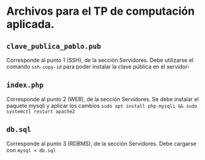 # Archivos para el TP de computación aplicada.

## ```clave_publica_pablo.pub```

Corresponde al punto 1 (SSH), de la sección Servidores. Debe utilizarse el comando ```ssh-copy-id``` para poder instalar la clave pública en el servidor-

## ```index.php```

Corresponde al punto 2 (WEB), de la sección Servidores.
Se debe instalar el paquete mysqli y aplicar los cambios ```sudo apt install php-mysqli && sudo systemctl restart apache2```

## ```db.sql```

Corresponde al punto 3 (RDBMS), de la sección Servidores. Debe cargarse con ```mysql < db.sql```
